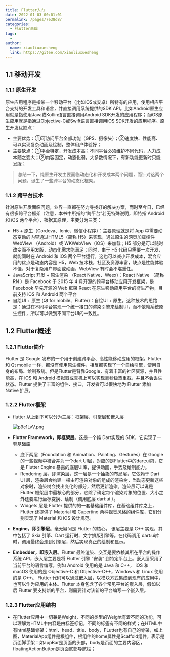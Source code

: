 ```yaml
---
title: Flutter入门
date: 2022-01-03 00:01:01
permalink: /pages/7e38d8/
categories:
  - Flutter基础
tags:
  - 
author: 
  name: xiaoliuxuesheng
  link: https://gitee.com/xiaoliuxuesheng
---
```


## 1.1 移动开发

### 1.1.1 原生开发

原生应用程序是指某一个移动平台（比如iOS或安卓）所特有的应用，使用相应平台支持的开发工具和语言，并直接调用系统提供的SDK API。比如Android原生应用就是指使用Java或Kotlin语言直接调用Android SDK开发的应用程序；而iOS原生应用就是指通过Objective-C或Swift语言直接调用iOS SDK开发的应用程序。原生开发优缺点：

- 主要优势：①可访问平台全部功能（GPS、摄像头）；②速度快、性能高、可以实现复杂动画及绘制，整体用户体验好；
- 主要缺点：①平台特定，开发成本高；不同平台必须维护不同代码，人力成本随之变大；②内容固定，动态化弱，大多数情况下，有新功能更新时只能发版；

> 总结一下，纯原生开发主要面临动态化和开发成本两个问题，而针对这两个问题，诞生了一些跨平台的动态化框架。

### 1.1.2 跨平台技术

针对原生开发面临问题，业界一直都在努力寻找好的解决方案，而时至今日，已经有很多跨平台框架（注意，本书中所指的“跨平台”若无特殊说明，即特指 Android 和 iOS 两个平台），根据其原理，主要分为三类：

- H5 + 原生（Cordova、Ionic、微信小程序）：主要原理就是将 App 中需要动态变动的内容通过HTML5（简称 H5）来实现，通过原生的网页加载控件WebView （Android）或 WKWebView（iOS）来加载；H5 部分是可以随时改变而不用发版，动态化需求能满足；同时，由于 H5 代码只需要一次开发，就能同时在 Android 和 iOS 两个平台运行，这也可以减小开发成本，混合应用的优点是动态内容是 H5，Web 技术栈，社区及资源丰富，缺点是性能体验不佳，对于复杂用户界面或动画，WebView 有时会不堪重任。
- JavaScript 开发 + 原生渲染 （React Native、Weex）：React Native （简称 RN ）是 Facebook 于 2015 年 4 月开源的跨平台移动应用开发框架，是 Facebook 早先开源的 Web 框架 React 在原生移动应用平台的衍生产物，目前支持 iOS 和 Android 两个平台
- 自绘UI + 原生 (Qt for mobile、Flutter)：自绘UI + 原生。这种技术的思路是：通过在不同平台实现一个统一接口的渲染引擎来绘制UI，而不依赖系统原生控件，所以可以做到不同平台UI的一致性。

## 1.2 Flutter概述

### 1.2.1 Flutter简介

Flutter 是 Google 发布的一个用于创建跨平台、高性能移动应用的框架。Flutter 和 Qt mobile 一样，都没有使用原生控件，相反都实现了一个自绘引擎，使用自身的布局、绘制系统。但是Flutter是背靠Google，有着丰富的社区资源，并且性能高，在 iOS 和 Android 模拟器或真机上可以实现毫秒级热重载，并且不会丢失状态。Flutter 提供了丰富的组件、接口，开发者可以很快地为 Flutter 添加 Native 扩展。

### 1.2.2 Flutter框架

- flutter 从上到下可以分为三层：框架层、引擎层和嵌入层

  <img src="https://s1.ax1x.com/2023/05/14/p9c1LvV.png" alt="p9c1LvV.png" border="0" />

- **Flutter Framework，即框架层**。这是一个纯 Dart实现的 SDK，它实现了一套基础库

  - 底下两层（Foundation 和 Animation、Painting、Gestures）在 Google 的一些视频中被合并为一个dart UI层，对应的是Flutter中的dart:ui包，它是 Flutter Engine 暴露的底层UI库，提供动画、手势及绘制能力。
  - Rendering 层，即渲染层，这一层是一个抽象的布局层，它依赖于 Dart UI 层，渲染层会构建一棵由可渲染对象的组成的渲染树，当动态更新这些对象时，渲染树会找出变化的部分，然后更新渲染。渲染层可以说是Flutter 框架层中最核心的部分，它除了确定每个渲染对象的位置、大小之外还要进行坐标变换、绘制（调用底层 dart:ui ）。
  - Widgets 层是 Flutter 提供的的一套基础组件库，在基础组件库之上，Flutter 还提供了 Material 和 Cupertino 两种视觉风格的组件库，它们分别实现了 Material 和 iOS 设计规范。

- **Engine，即引擎层**。毫无疑问是 Flutter 的核心， 该层主要是 C++ 实现，其中包括了 Skia 引擎、Dart 运行时、文字排版引擎等。在代码调用 dart:ui库时，调用最终会走到引擎层，然后实现真正的绘制和显示。

- **Embedder，即嵌入层**。Flutter 最终渲染、交互是要依赖其所在平台的操作系统 API，嵌入层主要是将 Flutter 引擎 ”安装“ 到特定平台上。嵌入层采用了当前平台的语言编写，例如 Android 使用的是 Java 和 C++， iOS 和 macOS 使用的是 Objective-C 和 Objective-C++，Windows 和 Linux 使用的是 C++。 Flutter 代码可以通过嵌入层，以模块方式集成到现有的应用中，也可以作为应用的主体。Flutter 本身包含了各个常见平台的嵌入层，假如以后 Flutter 要支持新的平台，则需要针对该新的平台编写一个嵌入层。

### 1.2.3 Flutter应用结构

- 在Flutter应用中一切兼是Weight，不同的类型的Weight有着不同的功能，可以理解为HTML中内容是由标签标记，不同的标签有不同的样式；在HTML中有html基础骨架：html、head、title、body，FLutter也有自己的骨架，如上图，MaterialApp组件是根组件，根组件的home属性是Scaffold组件，表示是页面脚手架：如appBar是页面的头部，body是页面的主要内容区，floatingActionButton是页面底部导航栏；
